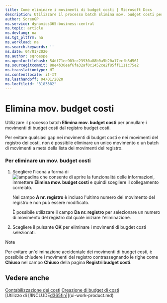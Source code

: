 ```yaml
---
title: Come eliminare i movimenti di budget costi | Microsoft Docs
description: Utilizzare il processo batch Elimina mov. budget costi per annullare i movimenti di budget costi dal registro budget costi.
author: SorenGP
ms.service: dynamics365-business-central
ms.topic: article
ms.devlang: na
ms.tgt_pltfrm: na
ms.workload: na
ms.search.keywords: ''
ms.date: 04/01/2020
ms.author: sgroespe
ms.openlocfilehash: 54df71ec903cc23930a88b0a5b20a17ecfb3d561
ms.sourcegitcommit: 88e4b30eaf6fa32af0c1452ce2f85ff1111c75e2
ms.translationtype: HT
ms.contentlocale: it-IT
ms.lasthandoff: 04/01/2020
ms.locfileid: "3183382"
---
```

# <a name="delete-cost-budget-entries"></a>Elimina mov. budget costi
Utilizzare il processo batch **Elimina mov. budget costi** per annullare i movimenti di budget costi dal registro budget costi.  

Per evitare qualsiasi gap nei movimenti di budget costi e nei movimenti del registro dei costi, non è possibile eliminare un unico movimento o un batch di movimenti a metà della lista dei movimenti del registro.  

### <a name="to-delete-a-cost-budget-entry"></a>Per eliminare un mov. budget costi  

1.  Scegliere l'icona a forma di ![lampadina che consente di aprire la funzionalità delle informazioni](media/ui-search/search_small.png "Informazioni sull'operazione che si desidera eseguire"), immettere **Elimina mov. budget costi** e quindi scegliere il collegamento correlato.  

    Nel campo **A nr. registro** è incluso l'ultimo numero del movimento del registro e non può essere modificato.  

    È possibile utilizzare il campo **Da nr. registro** per selezionare un numero di movimento del registro dal quale iniziare l'eliminazione.  
2.  Scegliere il pulsante **OK** per eliminare i movimenti di bugdet costi selezionati.  

> [!NOTE]  
>  Per evitare un'eliminazione accidentale dei movimenti di budget costi, è possibile chiudere i movimenti del registro contrassegnando le righe come **Chiuso** nel campo **Chiuso** della pagina **Registri budget costi**.  

## <a name="see-also"></a>Vedere anche  
[Contabilizzazione dei costi](finance-manage-cost-accounting.md)
[Creazione di budget di costi](finance-create-cost-budgets.md)  
[Utilizzo di [!INCLUDE[d365fin](includes/d365fin_md.md)]](ui-work-product.md)
